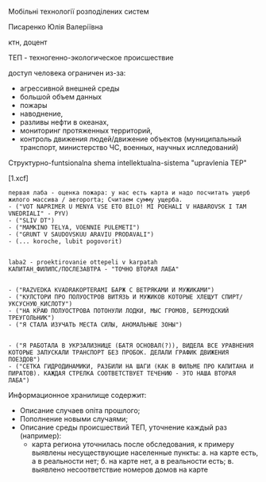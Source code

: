 Мобільні технології розподілених систем

Писаренко Юлія Валеріївна

ктн, доцент

ТЕП - техногенно-экологическое происшествие

доступ человека ограничен из-за:
- агрессивной внешней среды
- большой объем данных
- пожары
- наводнение, 
- разливы нефти в океанах, 
- мониторинг протяженных территорий, 
- контроль движения людей/движение объектов (муниципальный транспорт, министерство ЧС, военных, научных ислледований)

Структурно-funtsionalna shema intellektualna-sistema "upravlenia TEP"

[1.xcf]

	первая лаба - оценка пожара: у нас есть карта и надо посчитать ущерб жилого массива / aeroporta; Считаем сумму ущерба.
	- ("VOT NAPRIMER U MENYA VSE ETO BILO! MI POEHALI V HABAROVSK I TAM VNEDRIALI" - PYV)
	- ("SLIV DT")
	- ("MAMKINO TELYA, VOENNIE PULEMETI")
	- ("GRUNT V SAUDOVSKUU ARAVIU PRODAVALI")
	- (... koroche, lubit pogovorit)


	laba2 - proektirovanie ottepeli v karpatah
	КАПИТАН_ФИЛИПС/ПОСЛЕЗАВТРА - "ТОЧНО ВТОРАЯ ЛАБА"


	- ("RAZVEDKA KVADRAKOPTERAMI БАРЖ С ВЕТРЯКАМИ И МУЖИКАМИ")
	- ("КУЛСТОРИ ПРО ПОЛУОСТРОВ ВИТЯЗЬ И МУЖИКОВ КОТОРЫЕ ХЛЕЩУТ СПИРТ/УКСУСНУЮ_КИСЛОТУ")
	- ("НА КРАЮ ПОЛУОСТРОВА ПОТОНУЛИ ЛОДКИ, МЫС ГРОМОВ, БЕРМУДСКИЙ ТРЕУГОЛЬНИК")
	- ("Я СТАЛА ИЗУЧАТЬ МЕСТА СИЛЫ, АНОМАЛЬНЫЕ ЗОНЫ")


	- ("Я РАБОТАЛА В УКРЗАЛИЗНИЦЕ (БАТЯ ОСНОВАЛ(?)), ВИДЕЛА ВСЕ УРАВНЕНИЯ КОТОРЫЕ ЗАПУСКАЛИ ТРАНСПОРТ БЕЗ ПРОБОК. ДЕЛАЛИ ГРАФИК ДВИЖЕНИЯ ПОЕЗДОВ")
	- ("СЕТКА ГИДРОДИНАМИКИ, РАЗБИЛИ НА ШАГИ (КАК В ФИЛЬМЕ ПРО КАПИТАНА И ПИРАТОВ). КАЖДАЯ СТРЕЛКА СООТВЕТСТВУЕТ ТЕЧЕНИЮ - ЭТО НАША ВТОРАЯ ЛАБА")


Информационное хранилище содержит:
- Описание случаев опіта прошлого;
- Пополнение новыми случаями;
- Описание среды происшествий ТЕП, уточнение каждый раз (например):
	- карта региона уточнилась после обследования, к примеру выявлены несуществующие населенные пункты:
		а. на карте есть, а в реальности нет; 
		б. на карте нет, а в реальности есть;
		в. выявлено несоответствие номеров домов на карте
